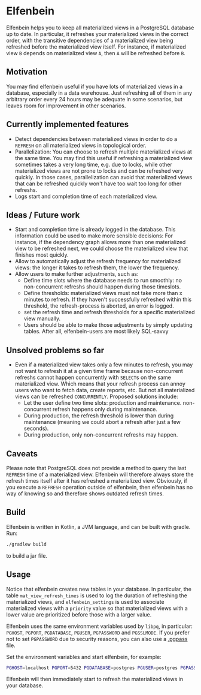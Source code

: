 # Elfenbein

Elfenbein helps you to keep all materialized views in a PostgreSQL database up to date. In particular, it
refreshes your materialized views in the correct order, with the transitive dependencies of a materialized view being refreshed before the materialized view itself. For instance, if materialized view `B` depends on materialized view `A`, then `A` will be refreshed before `B`.


## Motivation
You may find elfenbein useful if you have lots of materialized views in a database, especially in a data warehouse. Just refreshing all of them in any arbitrary order every 24 hours may be adequate in some scenarios, but leaves room for improvement in other scenarios.

## Currently implemented features
* Detect dependencies between materialized views in order to do a `REFRESH` on all materialized views in topological order.
* Parallelization: You can choose to refresh multiple materialized views at the same time. You may find this useful if refreshing a
materialized view sometimes takes a very long time, e.g. due to locks, while other materialized views are not prone to locks and can be
refreshed very quickly. In those cases, parallelization can avoid that materialized views that can be refreshed quickly won't have too wait
too  long for other refreshs.
* Logs start and completion time of each materialized view.

## Ideas / Future work

* Start and completion time is already logged in the database. This information could be used to make more sensible decisions: For instance, if the dependency graph
allows more than one materialized view to be refreshed next, we could choose the materialized view that finishes most quickly.
* Allow to automatically adjust the refresh frequency for materialized views: the longer it takes to refresh them,
the lower the frequency.
* Allow users to make further adjustments, such as:
  * Define time slots where the database needs to run smoothly: no non-concurrent refreshs should happen during those timeslots.
  * Define thresholds: materialized views must not take more than x minutes to refresh. If they haven't successfully refreshed within this threshold, the refresh-process is aborted, an error is logged.
  * set the refresh time and refresh thresholds for a specific materialized view manually.
  * Users should be able to make those adjustments by simply updating tables. After all, elfenbein-users are most likely SQL-savvy 

 ## Unsolved problems so far

 * Even if a materialized view takes only a few minutes to refresh, you may not want to refresh it at a given time frame because non-concurrent refreshs cannot happen concurrently with `SELECT`s on the same materialized view. Which means that your refresh process can annoy users who want to fetch data, create reports, etc. But not all materialized views can be refreshed `CONCURRENTLY`. Proposed solutions include:
   * Let the user define two time slots: production and maintenance. non-concurrent refresh happens only during maintenance.
   * During production, the refresh threshold is lower than during maintenance (meaning we could abort a refresh after just a few seconds).
   * During production, only non-concurrent refreshs may happen.

## Caveats
Please note that PostgreSQL does not provide a method to query the last `REFRESH` time of a materialized view. Elfenbein will therefore always store the refresh times itself after it has refreshed a materialized view. Obviously, if you execute a `REFRESH` operation outside of elfenbein, then elfenbein has no way of knowing so and therefore shows outdated refresh times.

## Build

Elfenbein is written in Kotlin, a JVM language, and can be built with gradle. Run:
```bash
./gradlew build
```
to build a jar file.

## Usage

Notice that elfenbein creates new tables in your database. In particular, the table `mat_view_refresh_times` is used to log the duration
of refreshing the materialized views, and `elfenbein_settings` is used to associate materialized views with a `priority` value so that
materialized views with a lower value are prioritized before those with a larger value.

Elfenbein uses the same environment variables used by `libpq`, in particular: `PGHOST`, `PGPORT`, `PGDATABASE`, `PGUSER`, `PGPASSWORD` and `PGSSLMODE`.
If you prefer not to set `PGPASSWORD` due to security reasons, you can also use a [.pgpass](https://www.postgresql.org/docs/12/libpq-pgpass.html) file.

Set the environment variables and start elfenbein, for example:

```bash
PGHOST=localhost PGPORT=5432 PGDATABASE=postgres PGUSER=postgres PGPASSWORD=postgres PGSSLMODE=disable java -jar build/libs/elfenbein-1.0-SNAPSHOT.jar
```

Elfenbein will then immediately start to refresh the materialized views in your database.
